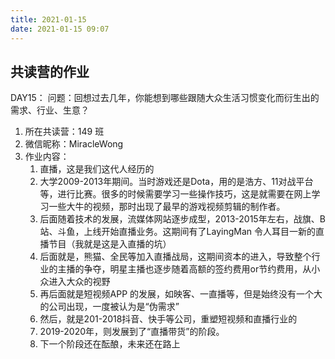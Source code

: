 ```yaml
---
title: 2021-01-15
date: 2021-01-15 09:07
---
```


## 共读营的作业  
DAY15：
问题：回想过去几年，你能想到哪些跟随大众生活习惯变化而衍生出的需求、行业、生意？

1. 所在共读营：149 班
2. 微信昵称：MiracleWong
3. 作业内容：
    1. 直播，这是我们这代人经历的
    2. 大学2009-2013年期间。当时游戏还是Dota，用的是浩方、11对战平台等，进行比赛。很多的时候需要学习一些操作技巧，这是就需要在网上学习一些大牛的视频，那时出现了最早的游戏视频剪辑的制作者。
    3. 后面随着技术的发展，流媒体网站逐步成型，2013-2015年左右，战旗、B站、斗鱼，上线开始直播业务。这期间有了LayingMan 令人耳目一新的直播节目（我就是这是入直播的坑）
    5. 后面就是，熊猫、全民等加入直播战局，这期间资本的进入，导致整个行业的主播的争夺，明星主播也逐步随着高额的签约费用or节约费用，从小众进入大众的视野
    6. 再后面就是短视频APP 的发展，如映客、一直播等，但是始终没有一个大的公司出现，一度被认为是“伪需求”
    7. 然后，就是201-2018抖音、快手等公司，重塑短视频和直播行业的
    8. 2019-2020年，则发展到了“直播带货”的阶段。
    9. 下一个阶段还在酝酿，未来还在路上
